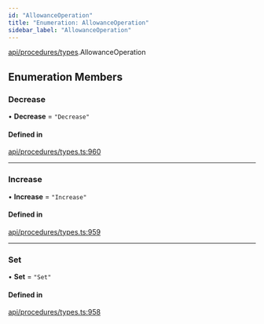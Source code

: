 ```yaml
---
id: "AllowanceOperation"
title: "Enumeration: AllowanceOperation"
sidebar_label: "AllowanceOperation"
---
```


[api/procedures/types](../../../../../modules/API/Procedures/Types/Types.md).AllowanceOperation

## Enumeration Members

### Decrease

• **Decrease** = ``"Decrease"``

#### Defined in

[api/procedures/types.ts:960](https://github.com/PolymeshAssociation/polymesh-sdk/blob/b6f9fb883/src/api/procedures/types.ts#L960)

___

### Increase

• **Increase** = ``"Increase"``

#### Defined in

[api/procedures/types.ts:959](https://github.com/PolymeshAssociation/polymesh-sdk/blob/b6f9fb883/src/api/procedures/types.ts#L959)

___

### Set

• **Set** = ``"Set"``

#### Defined in

[api/procedures/types.ts:958](https://github.com/PolymeshAssociation/polymesh-sdk/blob/b6f9fb883/src/api/procedures/types.ts#L958)

